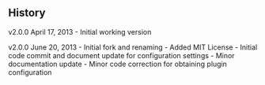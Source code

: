 ## History

v2.0.0 April 17, 2013
	- Initial working version

v2.0.0 June 20, 2013
	- Initial fork and renaming
	- Added MIT License
	- Initial code commit and document update for configuration settings
	- Minor documentation update
	- Minor code correction for obtaining plugin configuration